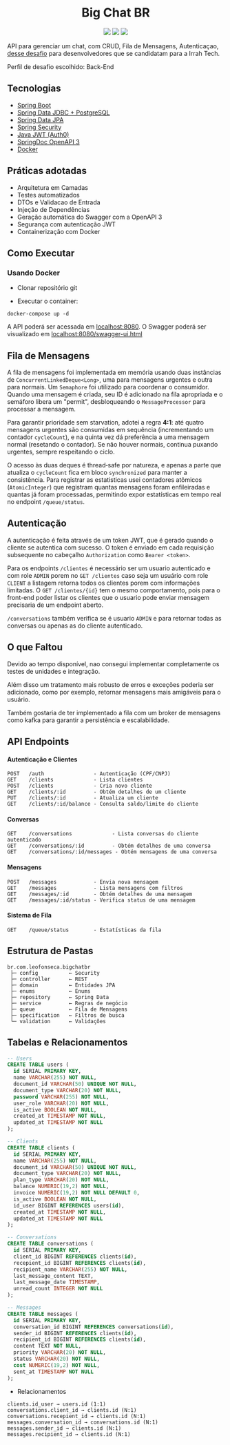 <h1 align="center">
  Big Chat BR
</h1>

<p align="center">
 <img src="https://img.shields.io/static/v1?label=LinkedIn&message=fonseca-leonardo&color=0077B5&labelColor=000000"/>
 <img src="https://img.shields.io/static/v1?label=Tipo&message=Desafio&color=8257E5&labelColor=000000"/>
 <img src="https://img.shields.io/static/v1?label=Perfil&message=Back-End&color=1dcf4c&labelColor=000000"/>
</p>

API para gerenciar um chat, com CRUD, Fila de Mensagens, Autenticaçao, [desse desafio](https://github.com/RocketBus/quero-ser-clickbus/tree/master/testes/backend-developer) para desenvolvedores que se candidatam para a Irrah Tech.

Perfil de desafio escolhido: Back-End

## Tecnologias

- [Spring Boot](https://spring.io/projects/spring-boot)
- [Spring Data JDBC + PostgreSQL](https://spring.io/projects/spring-data-jdbc)
- [Spring Data JPA](https://spring.io/projects/spring-data-jpa)
- [Spring Security](https://spring.io/projects/spring-security)
- [Java JWT (Auth0)](https://github.com/auth0/java-jwt)
- [SpringDoc OpenAPI 3](https://springdoc.org/v2/#spring-webmvc-ui)
- [Docker](https://www.docker.com/)

## Práticas adotadas

- Arquitetura em Camadas
- Testes automatizados
- DTOs e Validacao de Entrada
- Injeção de Dependências
- Geração automática do Swagger com a OpenAPI 3
- Segurança com autenticação JWT
- Containerização com Docker

## Como Executar

### Usando Docker

- Clonar repositório git


- Executar o container:
```
docker-compose up -d
```

A API poderá ser acessada em [localhost:8080](http://localhost:8080).
O Swagger poderá ser visualizado em [localhost:8080/swagger-ui.html](http://localhost:8080/swagger-ui.html)

## Fila de Mensagens

A fila de mensagens foi implementada em memória usando duas instâncias de `ConcurrentLinkedDeque<Long>`, uma para mensagens urgentes e outra para normais. Um `Semaphore` foi utilizado para coordenar o consumidor. Quando uma mensagem é criada, seu ID é adicionado na fila apropriada e o semáforo libera um "permit", desbloqueando o `MessageProcessor` para processar a mensagem.

Para garantir prioridade sem starvation, adotei a regra **4:1**: até quatro mensagens urgentes são consumidas em sequência (incrementando um contador `cycleCount`), e na quinta vez dá preferência a uma mensagem normal (resetando o contador). Se não houver normais, continua puxando urgentes, sempre respeitando o ciclo.

O acesso às duas deques é thread‑safe por natureza, e apenas a parte que atualiza o `cycleCount` fica em bloco `synchronized` para manter a consistência. Para registrar as estatisticas usei contadores atômicos (`AtomicInteger`) que registram quantas mensagens foram enfileiradas e quantas já foram processadas, permitindo expor estatísticas em tempo real no endpoint ```/queue/status```.

## Autenticação 
A autenticação é feita através de um token JWT, que é gerado quando o cliente se autentica com sucesso. O token é enviado em cada requisição subsequente no cabeçalho `Authorization` como `Bearer <token>`.

Para os endpoints ```/clientes``` é necessário ser um usuario autenticado e com role ```ADMIN``` porem no ```GET /clientes``` caso seja um usuário com role ```CLIENT``` a listagem retorna todos os clientes porem com informações limitadas. O ```GET /clientes/{id}``` tem o mesmo comportamento, pois para o front-end poder listar os clientes que o usuario pode enviar mensagem precisaria de um endpoint aberto. 

```/conversations``` também verifica se é usuario ```ADMIN``` e para retornar todas as conversas ou apenas as do cliente autenticado.

## O que Faltou

Devido ao tempo disponível, nao consegui implementar completamente os testes de unidades e integração. 

Além disso um tratamento mais robusto de erros e exceções poderia ser adicionado, como por exemplo, retornar mensagens mais amigáveis para o usuário.

Também gostaria de ter implementado a fila com um broker de mensagens como kafka para garantir a persistência e escalabilidade.

## API Endpoints

#### Autenticação e Clientes
```
POST   /auth                - Autenticação (CPF/CNPJ)
GET    /clients             - Lista clientes 
POST   /clients             - Cria novo cliente
GET    /clients/:id         - Obtém detalhes de um cliente
PUT    /clients/:id         - Atualiza um cliente
GET    /clients/:id/balance - Consulta saldo/limite do cliente
```

#### Conversas
```
GET    /conversations             - Lista conversas do cliente autenticado
GET    /conversations/:id         - Obtém detalhes de uma conversa
GET    /conversations/:id/messages - Obtém mensagens de uma conversa
```

#### Mensagens
```
POST   /messages            - Envia nova mensagem
GET    /messages            - Lista mensagens com filtros
GET    /messages/:id        - Obtém detalhes de uma mensagem
GET    /messages/:id/status - Verifica status de uma mensagem
```

#### Sistema de Fila
```
GET    /queue/status        - Estatísticas da fila 
```

## Estrutura de Pastas

```
br.com.leofonseca.bigchatbr
 ├─ config          ← Security
 ├─ controller      ← REST
 ├─ domain          ← Entidades JPA
 ├─ enums           ← Enums
 ├─ repository      ← Spring Data
 ├─ service         ← Regras de negócio
 ├─ queue           ← Fila de Mensagens
 ├─ specification   ← Filtros de busca
 └─ validation      ← Validações
```
## Tabelas e Relacionamentos

```SQL
-- Users
CREATE TABLE users (
  id SERIAL PRIMARY KEY,
  name VARCHAR(255) NOT NULL,
  document_id VARCHAR(50) UNIQUE NOT NULL,
  document_type VARCHAR(20) NOT NULL,
  password VARCHAR(255) NOT NULL,
  user_role VARCHAR(20) NOT NULL,
  is_active BOOLEAN NOT NULL,
  created_at TIMESTAMP NOT NULL,
  updated_at TIMESTAMP NOT NULL
);

-- Clients
CREATE TABLE clients (
  id SERIAL PRIMARY KEY,
  name VARCHAR(255) NOT NULL,
  document_id VARCHAR(50) UNIQUE NOT NULL,
  document_type VARCHAR(20) NOT NULL,
  plan_type VARCHAR(20) NOT NULL,
  balance NUMERIC(19,2) NOT NULL,
  invoice NUMERIC(19,2) NOT NULL DEFAULT 0,
  is_active BOOLEAN NOT NULL,
  id_user BIGINT REFERENCES users(id),
  created_at TIMESTAMP NOT NULL,
  updated_at TIMESTAMP NOT NULL
);

-- Conversations
CREATE TABLE conversations (
  id SERIAL PRIMARY KEY,
  client_id BIGINT REFERENCES clients(id),
  recepient_id BIGINT REFERENCES clients(id),
  recipient_name VARCHAR(255) NOT NULL,
  last_message_content TEXT,
  last_message_date TIMESTAMP,
  unread_count INTEGER NOT NULL
);

-- Messages
CREATE TABLE messages (
  id SERIAL PRIMARY KEY,
  conversation_id BIGINT REFERENCES conversations(id),
  sender_id BIGINT REFERENCES clients(id),
  recipient_id BIGINT REFERENCES clients(id),
  content TEXT NOT NULL,
  priority VARCHAR(20) NOT NULL,
  status VARCHAR(20) NOT NULL,
  cost NUMERIC(19,2) NOT NULL,
  sent_at TIMESTAMP NOT NULL
);
```

- Relacionamentos

```
clients.id_user → users.id (1:1)
conversations.client_id → clients.id (N:1)
conversations.recepient_id → clients.id (N:1)
messages.conversation_id → conversations.id (N:1)
messages.sender_id → clients.id (N:1)
messages.recipient_id → clients.id (N:1)
```